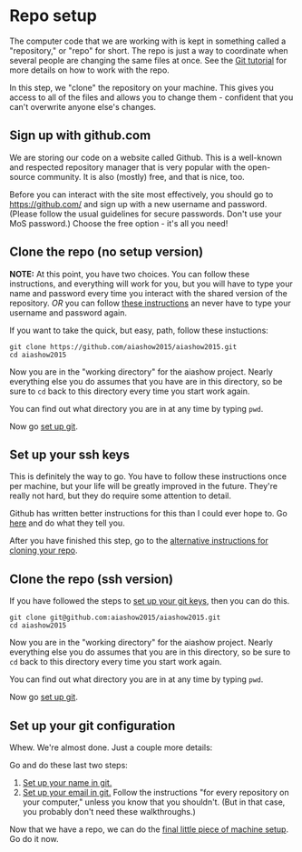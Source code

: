 # Repo setup

The computer code that we are working with is kept in something called a
"repository," or "repo" for short. The repo is just a way to coordinate when
several people are changing the same files at once. See the [Git
tutorial](git-tutorial.md) for more details on how to work with the repo.

In this step, we "clone" the repository on your machine. This gives you access
to all of the files and allows you to change them - confident that you can't
overwrite anyone else's changes.


## Sign up with github.com

We are storing our code on a website called Github. This is a well-known and
respected repository manager that is very popular with the open-source
community. It is also (mostly) free, and that is nice, too.

Before you can interact with the site most effectively, you should go to
<https://github.com/> and sign up with a new username and password. (Please
follow the usual guidelines for secure passwords. Don't use your MoS
password.) Choose the free option - it's all you need!


## Clone the repo (no setup version)

__NOTE:__ At this point, you have two choices. You can follow these
instructions, and everything will work for you, but you will have to type your
name and password every time you interact with the shared version of the
repository. _OR_ you can follow [these instructions](#complex) an never have
to type your username and password again.

If you want to take the quick, but easy, path, follow these instuctions:

<pre><code>git clone https://github.com/aiashow2015/aiashow2015.git
cd aiashow2015
</code></pre>

Now you are in the "working directory" for the aiashow project. Nearly
everything else you do assumes that you have are in this directory, so be sure
to <code>cd</code> back to this directory every time you start work again.

You can find out what directory you are in at any time by typing
<code>pwd</code>. 

Now go [set up git](#git-config).


## Set up your ssh keys <a name="complex"></a>

This is definitely the way to go. You have to follow these instructions once
per machine, but your life will be greatly improved in the future. They're
really not hard, but they do require some attention to detail.

Github has written better instructions for this than I could ever hope to. Go
[here](https://help.github.com/articles/generating-ssh-keys/#platform-mac) and
do what they tell you.

After you have finished this step, go to the [alternative instructions for
cloning your repo](#ssh-setup).



## Clone the repo (ssh version) <a name="ssh-setup"></a>

If you have followed the steps to [set up your git keys](#complex), then you
can do this.

<pre><code>git clone git@github.com:aiashow2015/aiashow2015.git
cd aiashow2015
</code></pre>

Now you are in the "working directory" for the aiashow project. Nearly
everything else you do assumes that you are in this directory, so be sure
to <code>cd</code> back to this directory every time you start work again.

You can find out what directory you are in at any time by typing
<code>pwd</code>.

Now go [set up git](#git-config).


## Set up your git configuration <a name="git-config"></a>

Whew. We're almost done. Just a couple more details:

Go and do these last two steps:

1. [Set up your name in
git.](https://help.github.com/articles/setting-your-username-in-git/)
2. [Set up your email in
git.](https://help.github.com/articles/setting-your-email-in-git/) Follow the
instructions "for every repository on your computer," unless you know that you
shouldn't. (But in that case, you probably don't need these walkthroughs.)

Now that we have a repo, we can do the [final little piece of machine setup](machine-setup.md#fix-your-path). Go
do it now.


